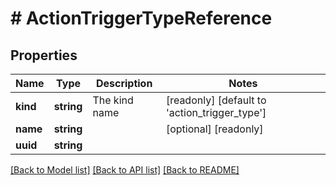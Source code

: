 # # ActionTriggerTypeReference

## Properties

Name | Type | Description | Notes
------------ | ------------- | ------------- | -------------
**kind** | **string** | The kind name | [readonly] [default to 'action_trigger_type']
**name** | **string** |  | [optional] [readonly]
**uuid** | **string** |  |

[[Back to Model list]](../../README.md#models) [[Back to API list]](../../README.md#endpoints) [[Back to README]](../../README.md)
